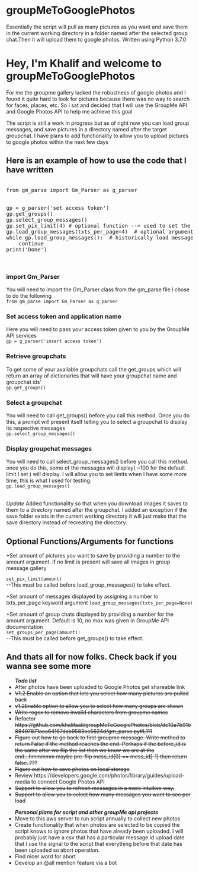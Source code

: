 # groupMeToGooglePhotos

Essentially the script will pull as many pictures as you want and save them in the current working directory in a folder named after the selected group chat.Then it will upload them to google photos. Written using Python 3.7.0
<!DOCTYPE html>
<h1>Hey, I'm Khalif and welcome to groupMeToGooglePhotos</h1>

<p>For me the groupme gallery lacked the robustness of google photos and I found it quite hard to look for pictures because there was no way
to search for faces, places, etc. So I sat and decided that I will use the GroupMe API and Google Photos API to help me achieve this goal</p>

<p>The script is still a work in progress but as of right now you can load group messages, and save pictures in a directory named after
 the target groupchat. I have plans to add functionality to allow you to upload pictures to google photos within the next few days </p>


<h2>Here is an example of how to use the code that I have written</h2>

<pre>

from gm_parse import Gm_Parser as g_parser


gp = g_parser('set access token')
gp.get_groups()
gp.select_group_messages()
gp.set_pix_limit(4) # optional function --> used to set the amount of pictures you want to save per group message load
gp.load_group_messages(txts_per_page=4)  # optional argument txts_per_page --> controls amount of messages displayed
while gp.load_group_messages():  # historically load messages with respect to picture limit, and message load limits
    continue
print('Done')


</pre>


<h3> import Gm_Parser </h3>
You will need to import the Gm_Parser class from the gm_parse file
I chose to do the following
<br><code>from gm_parse import Gm_Parser as g_parser</code>

<h3> Set access token and application name </h3>
Here you will need to pass your access token given to you by the GroupMe API services
<br><code>gp = g_parser('insert access token')</code>

<h3>Retrieve groupchats</h3>
To get some of your available groupchats call the get_groups which will return an array of dictionaries that will have your groupchat name and groupchat ids'
<br><code>gp.get_groups()</code>

<h3>Select a groupchat</h3>
You will need to call get_groups() before you call this method. Once you do this, a prompt will present itself telling you to select a groupchat
to display its respective messages
<br><code>gp.select_group_messages()</code>

<h3>Display groupchat messages</h3>
You will need to call select_group_messages() before you call this method. once you do this, some of the messages will display( ~100 for the default limit I set ) will display.
I will allow you to set limits when I have some more time, this is what I used for testing.
<br><code>gp.load_group_messages()</code>

<br><em>Update</em> Added functionality so that when you download images it saves to them to a directory named after the groupchat.
I added an exception if the save folder exists in the current working directory it will just make that the save directory instead
of recreating the directory.

<h2>Optional Functions/Arguments for functions</h2>
+Set amount of pictures you want to save by providing a number to the amount argument. If no limit is present will save all images in group message gallery

<code>set_pix_limit(amount)</code><br>
  --This must be called before load_group_messages() to take effect.

+Set amount of messages displayed by assigning a number to txts_per_page keyword argument
<code>load_group_messages(txts_per_page=None)</code>

+Set amount of group chats displayed by providing a number for the amount argument. Default is 10, no max was given in GroupMe API documentation<br>
<code>set_groups_per_page(amount):</code><br>
 --This must be called before get_groups() to take effect.




<h2> And thats all for now folks. Check back if you wanna see some more</h2>


<ul><em><b>Todo list</b></em>
 <li>After photos have been uploaded to Google Photos get shareable link</li>
 <li><strike>V1.2 Enable an option that lets you select how many pictures are pulled back</strike> </li>
 <li><strike>v1.2Enable option to allow you to select how many groups are shown</strike></li>
 <li><strike>Write regex to remove invalid characters from groupme names</strike></li>
 <li><strike>Refactor https://github.com/khalifaali/groupMeToGooglePhotos/blob/dc10a7b91b88497871aea64167dab9583ee5624d/gm_parse.py#L111</strike></li>
 <li><strike>Figure out how to go back to first groupme message. Write method to return False if the method reaches the end. Perhaps if the
 before_id is the same after we flip the list then we know we are at the end...hmmmmm maybe pre-flip mess_id[0] == mess_id[-1] then return false..???</strike></li>
  <li><strike>Figure out how to save photos on local storage</strike></li>
  <li>Review https://developers.google.com/photos/library/guides/upload-media to connect Google Photos API</li>
  <li> <strike>Support to allow you to refresh messages in a more intuitive way.</strike></li>
 <li><strike>Support to allow you to select how many messages you want to see per load</strike></li>
</ul>

<ul><em><b>Personal plans for script and other groupMe api projects</b></em>
<li>Move to this aws server to run script annually to collect new photos</li>
<li>Create functionality that when photos are selected to be copied the script knows to ignore photos that have already been uploaded. I will probably just have a csv that 
has a particular message id upload date that I use the signal to the script that everything before that date has been uploaded so abort operation.</li>
<li>Find nicer word for abort</li>
<li>Develop an @all mention feature via a bot</li>


